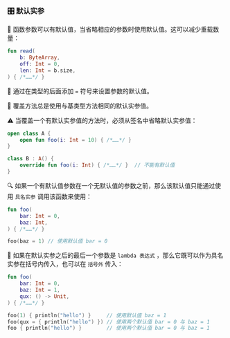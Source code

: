  
### 🎛️ 默认实参

🔧 函数参数可以有默认值，当省略相应的参数时使用默认值。这可以减少重载数量：

```kotlin
fun read(
    b: ByteArray,
    off: Int = 0,
    len: Int = b.size,
) { /*……*/ }
```

🔧 通过在类型的后面添加 `=` 符号来设置参数的默认值。

🔄 覆盖方法总是使用与基类型方法相同的默认实参值。

⚠️ 当覆盖一个有默认实参值的方法时，必须从签名中省略默认实参值：

```kotlin
open class A {
    open fun foo(i: Int = 10) { /*……*/ }
}

class B : A() {
    override fun foo(i: Int) { /*……*/ }  // 不能有默认值
}
```

🔍 如果一个有默认值参数在一个无默认值的参数之前，那么该默认值只能通过使用 `具名实参` 调用该函数来使用：

```kotlin
fun foo(
    bar: Int = 0,
    baz: Int,
) { /*……*/ }

foo(baz = 1) // 使用默认值 bar = 0
```

🌟 如果在默认实参之后的最后一个参数是 `lambda 表达式` ，那么它既可以作为具名实参在括号内传入，也可以在 `括号外` 传入：

```kotlin
fun foo(
    bar: Int = 0,
    baz: Int = 1,
    qux: () -> Unit,
) { /*……*/ }

foo(1) { println("hello") }     // 使用默认值 baz = 1
foo(qux = { println("hello") }) // 使用两个默认值 bar = 0 与 baz = 1
foo { println("hello") }        // 使用两个默认值 bar = 0 与 baz = 1
```